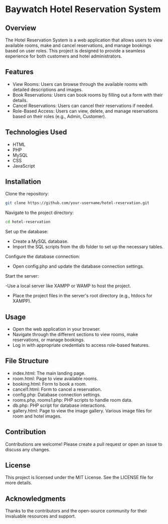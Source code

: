 # Baywatch Hotel Reservation System

## Overview
The Hotel Reservation System is a web application that allows users to view available rooms, make and cancel reservations, and manage bookings based on user roles. This project is designed to provide a seamless experience for both customers and hotel administrators.

## Features
- View Rooms: Users can browse through the available rooms with detailed descriptions and images.
- Book Reservations: Users can book rooms by filling out a form with their details.
- Cancel Reservations: Users can cancel their reservations if needed.
- Role-Based Access: Users can view, delete, and manage reservations based on their roles (e.g., Admin, Customer).

## Technologies Used
- HTML
- PHP
- MySQL
- CSS
- JavaScript

## Installation
Clone the repository:

```bash
git clone https://github.com/your-username/hotel-reservation.git
```

Navigate to the project directory:

```bash
cd hotel-reservation
```

Set up the database:

- Create a MySQL database.
- Import the SQL scripts from the db folder to set up the necessary tables.

Configure the database connection:

- Open config.php and update the database connection settings.

Start the server:

-Use a local server like XAMPP or WAMP to host the project.
- Place the project files in the server's root directory (e.g., htdocs for XAMPP).

## Usage
- Open the web application in your browser.
- Navigate through the different sections to view rooms, make reservations, or manage bookings.
- Log in with appropriate credentials to access role-based features.

## File Structure
- index.html: The main landing page.
- room.html: Page to view available rooms.
- booking.html: Form to book a room.
- cancel1.html: Form to cancel a reservation.
- config.php: Database connection settings.
- rooms.php, rooms1.php: PHP scripts to handle room data.
- db.php: PHP script for database interactions.
- gallery.html: Page to view the image gallery.
Various image files for room and hotel images.

## Contribution
Contributions are welcome! Please create a pull request or open an issue to discuss any changes.

## License
This project is licensed under the MIT License. See the LICENSE file for more details.

## Acknowledgments
Thanks to the contributors and the open-source community for their invaluable resources and support.